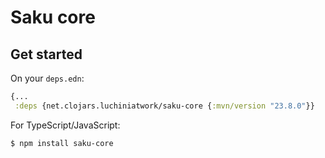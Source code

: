 # Saku core

## Get started

On your `deps.edn`:

``` clojure
{...
 :deps {net.clojars.luchiniatwork/saku-core {:mvn/version "23.8.0"}}
```

For TypeScript/JavaScript:

``` shell
$ npm install saku-core
```
